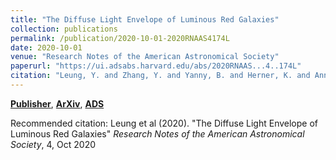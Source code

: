 ```yaml
---
title: "The Diffuse Light Envelope of Luminous Red Galaxies"
collection: publications
permalink: /publication/2020-10-01-2020RNAAS4174L
date: 2020-10-01
venue: "Research Notes of the American Astronomical Society"
paperurl: "https://ui.adsabs.harvard.edu/abs/2020RNAAS...4..174L"
citation: "Leung, Y. and Zhang, Y. and Yanny, B. and Herner, K. and Annis, J. and Palmese, A. and Sampaio-Santos, H. and Strazzullo, V. and Aguena, M. and Allam, S. and Avila, S. and Bertin, E. and Bhargava, S. and Brooks, D. and Burke, D.~L. and Carnero Rosell, A. and Carrasco Kind, M. and Carretero, J. and Costanzi, M. and da Costa, L.~N. and Desai, S. and Diehl, H.~T. and Doel, P. and Eifler, T.~F. and Everett, S. and Flaugher, B. and Frieman, J. and Garc'ia-Bellido, J. and Gaztanaga, E. and Gruen, D. and Gruendl, R.~A. and Gschwend, J. and Gutierrez, G. and Honscheid, K. and James, D.~J. and Kim, A.~G. and Kuehn, K. and Kuropatkin, N. and Lima, M. and Maia, M.~A.~G. and Miquel, R. and Ogando, R.~L.~C. and Paz-Chinch'on, F. and Plazas, A.~A. and Romer, A.~K. and Roodman, A. and Rykoff, E.~S. and Sanchez, E. and Scarpine, V. and Schubnell, M. and Serrano, S. and Sevilla-Noarbe, I. and Smith, M. and Suchyta, E. and Swanson, M.~E.~C. and Varga, T.~N.. &quot;The Diffuse Light Envelope of Luminous Red Galaxies.&quot; <i>Research Notes of the American Astronomical Society</i>, 4, Oct 2020"
---
```


[**Publisher**](http://doi.org/10.3847/2515-5172/abbd8d), [**ArXiv**](https://arxiv.org/abs/2005.13467), [**ADS**](https://ui.adsabs.harvard.edu/abs/2020RNAAS...4..174L)

Recommended citation: Leung et al (2020). "The Diffuse Light Envelope of Luminous Red Galaxies" <i>Research Notes of the American Astronomical Society</i>, 4, Oct 2020
